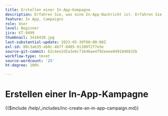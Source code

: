 ```yaml
---
title: Erstellen einer In-App-Kampagne
description: Erfahren Sie, was eine In-App-Nachricht ist. Erfahren Sie, wie Sie In-App-Nachrichten in Kampagnen erstellen, konfigurieren und veröffentlichen.
feature: In App, Campaigns
role: User
level: Beginner
jira: KT-9499
thumbnail: 3410430.jpg
last-substantial-update: 2023-05-30T00:00:00Z
exl-id: 80c3a635-ab8c-4b7f-8405-91100f2f7e5e
source-git-commit: 62c4ee2d5a3e6c71646ae4f92eeee0491846832b
workflow-type: tm+mt
source-wordcount: '25'
ht-degree: 100%

---
```


# Erstellen einer In-App-Kampagne

{{$include /help/_includes/inc-create-an-in-app-campaign.md}}
